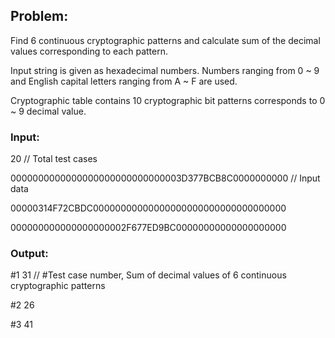 ## Problem:
Find 6 continuous cryptographic patterns and calculate sum of the decimal values corresponding to each pattern.

Input string is given as hexadecimal numbers. Numbers ranging from 0 ~ 9 and English capital letters ranging from A ~ F are used.

Cryptographic table contains 10 cryptographic bit patterns corresponds to 0 ~ 9 decimal value.



### Input:

20    // Total test cases

0000000000000000000000000000003D377BCB8C0000000000    // Input data

00000314F72CBDC00000000000000000000000000000000000

000000000000000000002F677ED9BC00000000000000000000



### Output:
#1 31   // #Test case number, Sum of decimal values of 6 continuous cryptographic patterns

#2 26

#3 41
